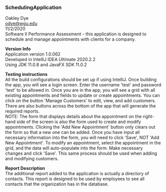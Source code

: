 ### SchedulingApplication ###
Oakley Dye  
odye@wgu.edu  
11/2/2020  
Software II Performance Assessment - this application is designed to
schedule and manage appointments with clients for a company.  

**Version Info**  
Application version 1.0.062  
Developed in IntelliJ IDEA Ultimate 2020.2.2  
Using JDK 11.0.8 and JavaFX SDK 11.0.2

**Testing instructions**  
All the build configurations should be set up if using IntelliJ. 
Once building the app, you will see a login screen. 
Enter the username 'test' and password 'test' to be allowed in. 
Once you are in the app, you will see a grid with all existing appointments
and fields to update or create appointments. You can click on the button
'Manage Customers' to edit, view, and add customers. There are also
buttons across the bottom of the app that will generate the required
reports.  
NOTE: The form that displays details about the appointment on the right-hand 
side of the screen is also the form used to create and modify
appointments. Clicking the 'Add New Appointment' button only clears out
the form so that a new one can be added. Once you have input all 
necessary information into the form, you will need to click 'Save', NOT
'Add New Appointment'. To modify an appointment, select the appointment
in the grid, and the data will auto-populate into the form. Make necessary changes
and click 'Save'. This same process should be used when adding and
modifying customers.

**Report Description**  
The additional report added to the application is actually 
a directory of contacts. This report is designed to be used by 
employees to see all contacts that the organization has in the 
database.